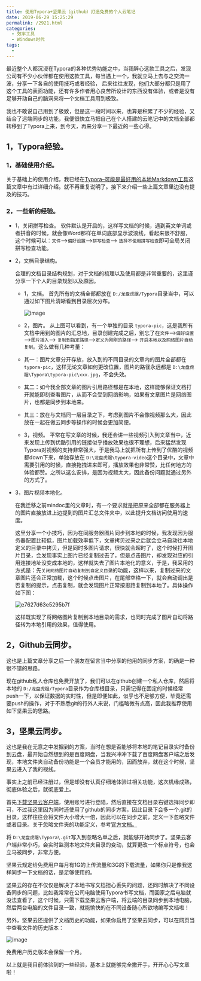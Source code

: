 ```yaml
---
title: 使用Typora+坚果云（github）打造免费的个人云笔记
date: 2019-06-29 15:25:29
permalink: /2921.html
categories:
  - 效率工具
  - Windows时代
tags:
  - 
---
```


最近整个人都沉浸在Typora的各种优秀功能之中，当我醉心这款工具之后，发现公司有不少小伙伴都在使用这款工具，每当遇上一个，我就立马上去与之交流一波，分享一下各自的使用技巧或者经验， 后来往往发现，他们大部分都只是用了这个工具的表面功能，还有许多作者用心良苦所设计的东西没有体验，或者是没有足够开动自己的脑洞来将一个文档工具用到极致。

我也不敢说自己用到了极致，但是这一段时间以来，也算是积累了不少的经验，又结合了远端同步的功能，我便很快立马把自己在个人搭建的云笔记中的文档全部都转移到了Typora上来，到今天，再来分享一下最近的一些心得。

## 1，Typora经验。

### 1，基础使用介绍。

关于基础上的使用介绍，我已经在[Typora–可能是最好用的本地Markdown工具](http://www.eryajf.net/2852.html)这篇文章中有过详细介绍。就不再重复说明了。接下来介绍一些上篇文章里边没有提及的技巧。

### 2，一些新的经验。

- 1，关闭拼写检查。
  软件默认是开启的，这样写文档的时候，遇到英文单词或者拼音的时候，就会像Word那样在单词底部显示波浪线，看起来很不舒服，这个时候可以：`文件`—>`偏好设置`—>`拼写检查`–> `选择不使用拼写检查`即可全局关闭拼写检查功能。

- 2，文档目录结构。

  合理的文档目录结构规划，对于文档的梳理以及使用都是非常重要的，这里谨分享一下个人的目录规划以及原因。

  - 1，文档。
    首先所有的文档全部都放在 `D:/龙盘虎踞/Typora`目录当中，可以通过如下图片清晰看到目录层次分布。

    ![image](https://tva1.sinaimg.cn/large/008k1Yt0ly1grnlv21g9uj30c60eumxw.jpg)

  - 2，图片。
    从上图可以看到，有一个单独的目录 `typora-pic`，这是我所有文档中用到的图片的汇总地，目录创建完成之后，别忘了在`文件`—>`偏好设置`—>`图片插入`–> `复制到指定路径`–>`定义为刚刚的路径`–> `开启本地以及网络图片自动复制`。这么做有几种考量：

  - 其一：图片文章分开存放，放入到的不同目录的文章内的图片全部都在`typora-pic`，这样无论文章如何更改位置，图片的路径永远都是 `D:\龙盘虎踞\Typora\typora-pic\xxx.jpg`，不会失效。

  - 其二：如今我全部文章的图片引用路径都是在本地，这样能够保证文档打开就能即刻查看图片，从而不会受到网络影响，如果有文章图片是网络图片，也都是同步到本地来。

  - 其三：放在与文档同一层目录之下，考虑到图片不会像视频那么大，因此放在一起在做云同步等操作的时候会更加简便。

  - 3，视频。
    平常在写文章的时候，我还会讲一些视频引入到文章当中，近来发现上传到优酷引用的链接似乎播放效果也很不理想，后来猛然发现Typora对视频的支持非常强大，于是我马上就把所有上传到了优酷的视频都down下来，单独存放在 `D:\龙盘虎踞\typora-video`这个目录中，文章中需要引用的时候，直接拖拽进来即可，播放效果也非常赞，比任何地方的体验都赞。之所以这么安排，是因为视频太大，因此备份问题就通过另外的方式了。

- 3，图片视频本地化。

  在我迁移之前mindoc里的文章时，有一个要求就是把原来全部都在服务器上的图片直接放进上边提到的图片汇总文件夹中，以此提升文档访问使用的速度。

  这里分享一个小技巧，因为在同服务器图片同步到本地的时候，我发现因为服务器配置比较低，图片加载效率低下，文章拷贝过来之后就会立马自动往本地定义的目录中拷贝，但是同时多图片请求，很快就会超时了，这个时候打开图片目录，会发现事实上图片已经复制过去了，但是点击图片，却发现对应的引用连接地址没变成本地的，这样就失去了图片本地化的意义，于是，我采用的方式是：先`关闭网络图片自动复制到自定义目录`的功能，这样以来，复制过来的文章图片还会正常加载，这个时候点击图片，在尾部空格一下，就会自动调出是否复制的提示，点击复制，就会发现图片正常按思路复制到本地了。具体操作如下图：

  ![e7627d63e5295b7f](https://tvax2.sinaimg.cn/large/008k1Yt0ly1grnlyrlprpg30ps09tqv6.gif)

  

  这样既实现了将网络图片复制到本地目录的需求，也同时完成了图片自动将路径转为本地引用的效果，值得使用。

## 2，Github云同步。

这也是上篇文章分享之后一个朋友在留言当中分享的他用的同步方案，的确是一种很不错的思路。

现在github私人仓库也免费开放了，我们可以在github创建一个私人仓库，然后将本地的 `D:/龙盘虎踞/Typora`目录作为仓库根目录，只需记得在固定的时候经常push一下，以保证数据的实时性，但是即便如此，似乎也不足够方便，毕竟还需要push的操作，对于不熟悉git的行外人来说，门槛略微有点高，因此我推荐使用如下坚果云的思路。

## 3，坚果云同步。

这也是我在无意之中发掘到的方案，当时在想是否能够将本地的笔记目录实时备份到云盘，最开始自然想到的是百度网盘，当我兴冲冲下载了百度网盘客户端之后发现，本地文件夹自动备份功能是一个会员才能用的，因而放弃，就在这个时候，坚果云进入了我的视线。

事实上之前已经注册过，但是却没有认真仔细地体验过相关功能，这次机缘成熟，彻底体验之后，就彻底爱上。

首先[下载坚果云客户端](https://www.jianguoyun.com/static/exe/installer/NutstoreWindowsInstaller.exe)，使用账号进行登陆，然后直接在文档目录右键选择同步即可，不过我这里因为同时还使用了github的同步方案，因此目录下会多一个.git的目录，这样往往会将文件大小增大一倍，因此可以在同步之前，定义一下忽略文件或者目录。关于忽略文件夹的功能定义，参考[官方文档。](http://help.jianguoyun.com/?p=1825)

将 `D:\龙盘虎踞\Typora\.git`写入到忽略名单之后，就能够开始同步了。坚果云客户端非常小巧，会实时监测本地文件夹目录的变动，就算更改一个标点符号，也会立马被同步，非常方便。

坚果云规定给免费用户每月有1G的上传流量和3G的下载流量，如果你只是像我这样同步一下文档的话，是足够使用的。

坚果云的存在不仅仅是解决了本地书写文档担心丢失的问题，还同时解决了不同设备同步的问题，比如我常常在公司电脑使用Typora书写文档，而回家之后电脑就没法查看了，这个时候，只需下载坚果云客户端，将云端的目录同步到本地电脑，然后两台电脑的文件目录一致，就能愉快的在不同设备随心所欲地编写文档啦！

另外，坚果云还提供了文档历史的功能，如果你启用了坚果云同步，可以在网页当中查看文件的历史版本：

![image](https://tva2.sinaimg.cn/large/008k1Yt0ly1grnlw6140bj30nx0jfdi0.jpg)

免费用户历史版本会保留一个月。

以上就是我目前体验到的一些经验，基本上就能够完全撒开手，开开心心写文章啦！
